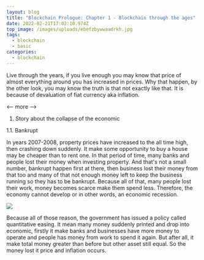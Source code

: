 ```yaml
---
layout: blog
title: "Blockchain Prologue: Chapter 1 - Blockchain through the ages"
date: 2022-02-21T17:02:10.974Z
top_image: /images/uploads/ebefzbywwaadrkh.jpg
tags:
  - blockchain
  - basic
categories:
  - blockchain
---
```

Live through the years, if you live enough you may know that price of almost everything around you has increased in prices. Why that happen, by the other look, you may know the truth is that not exactly like that. It is because of devaluation of fiat currency aka inflation.

<-- more -->

1. Story about the collapse of the economic

1.1. Bankrupt

In years 2007-2008, property prices have increased to the all time high, then crashing down suddenly. It make some opportunity to buy a house may be cheaper than to rent one. In that period of time, many banks and people lost their money when investing property. And that's not a small number, bankrupt happen first at there, then business lost their money from that too and many of that not enough money left to keep the business running so they has to be bankrupt. Because all of that, many people lost their work, money becomes scarce make them spend less. Therefore, the economy cannot develop or in other words, an economic recession.

![](/images/uploads/ewscripps.brightspotcdn.com.jpg)

Because all of those reason, the government has issued a policy called quantitative easing. It mean many money suddenly printed and drop into economic, firstly it make banks and businesses have more money to operate and people has money from work to spend it again. But after all, it make total money greater than before but other asset still equal. So the money lost it price and inflation occurs.